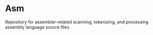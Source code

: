 # Asm
Repository for assembler-related scanning, tokenizing, and processing assembly language source files.
